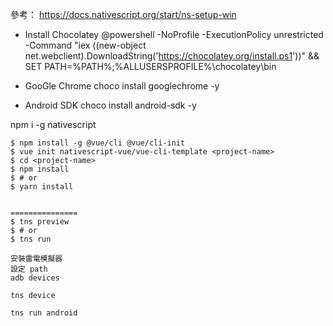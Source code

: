 參考：
https://docs.nativescript.org/start/ns-setup-win

* Install Chocolatey
@powershell -NoProfile -ExecutionPolicy unrestricted -Command "iex ((new-object net.webclient).DownloadString('https://chocolatey.org/install.ps1'))" && SET PATH=%PATH%;%ALLUSERSPROFILE%\chocolatey\bin

* GooGle Chrome
choco install googlechrome -y

* Android SDK
choco install android-sdk -y

npm i -g nativescript

```
$ npm install -g @vue/cli @vue/cli-init
$ vue init nativescript-vue/vue-cli-template <project-name>
$ cd <project-name>
$ npm install
$ # or
$ yarn install


===============
$ tns preview
$ # or
$ tns run

安裝雷電模擬器
設定 path
adb devices

tns device

tns run android
```
